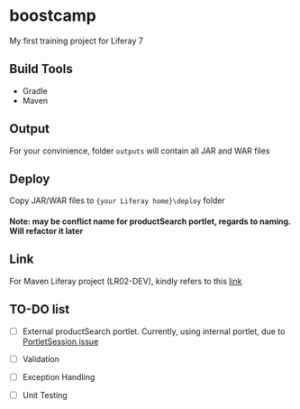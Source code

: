 # boostcamp
My first training project for Liferay 7

## Build Tools
- Gradle
- Maven

## Output
For your convinience, folder `outputs` will contain all JAR and WAR files

## Deploy
Copy JAR/WAR files to `{your Liferay home}\deploy` folder
#### **Note:** may be conflict name for productSearch portlet, regards to naming. Will refactor it later

## Link
For Maven Liferay project (LR02-DEV), kindly refers to this [link](https://github.com/phuongnguyenxtivia/maven-portlet)

## TO-DO list
- [ ] External productSearch portlet. Currently, using internal portlet, due to [PortletSession issue](https://web.liferay.com/community/forums/-/message_boards/message/79675450)
- [ ] Validation
- [ ] Exception Handling
- [ ] Unit Testing


